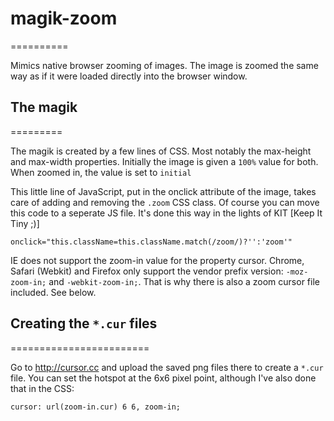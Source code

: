 # magik-zoom
==========

Mimics native browser zooming of images. The image is zoomed the same way as if
it were loaded directly into the browser window.

## The magik
=========

The magik is created by a few lines of CSS. Most notably the max-height and
max-width properties. Initially the image is given a `100%` value for both. When
zoomed in, the value is set to `initial`

This little line of JavaScript, put in the onclick attribute of the image,
takes care of adding and removing the `.zoom` CSS class. Of course you can move
this code to a seperate JS file. It's done this way in the lights of
KIT [Keep It Tiny ;)]

    onclick="this.className=this.className.match(/zoom/)?'':'zoom'"

IE does not support the zoom-in value for the property cursor. Chrome, Safari
(Webkit) and Firefox only support the vendor prefix version: `-moz-zoom-in;` and
`-webkit-zoom-in;`. That is why there is also a zoom cursor file included. See
below.

## Creating the `*.cur` files
========================

Go to http://cursor.cc and upload the saved png files there to create a `*.cur`
file. You can set the hotspot at the 6x6 pixel point, although I've also done
that in the CSS:

    cursor: url(zoom-in.cur) 6 6, zoom-in;